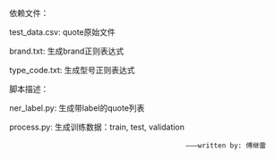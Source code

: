 依赖文件：

test_data.csv: quote原始文件

brand.txt: 生成brand正则表达式

type_code.txt: 生成型号正则表达式

脚本描述：

ner_label.py: 生成带label的quote列表

process.py: 生成训练数据：train, test, validation

												———written by: 傅继雷
